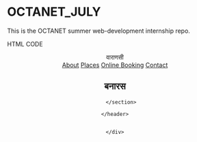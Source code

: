 # OCTANET_JULY
This is the OCTANET summer web-development internship repo.

HTML CODE 
<!DOCTYPE html>
<html lang="en">

<head>
    <meta charset="UTF-8">
    <meta name="viewport" content="width=device-width, initial-scale=1.0">
    <title>Personal Portfolio</title>
    <link rel="stylesheet" href="landingpage.css">
    <!-- <script src="https://kit.fontawesome.com/a076d05399.js" crossorigin="anonymous"></script>
        <script src="https://code.jquery.com/jquery-3.6.4.min.js"></script> -->
    <!-- <link href='https://unpkg.com/boxicons@2.1.4/css/boxicons.min.css' rel='stylesheet'>  -->

</head>

<body>
    <header class="header">
        <nav>
            <div class="Logo">
                वाराणसी
            </div>
            <div class="menu">
                <a href="#">About</a>
                <a href="#">Places</a>
                <a href="#">Online Booking</a>
                <a href="#">Contact</a>
            </div>
        </nav>
        <section class="head-txt">
            <h1>बनारस </h1><span ></span>
            
            
            
        </section>

    </header>
   

    </div>
</body>


